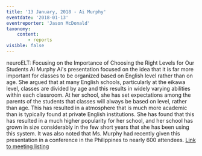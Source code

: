 ```yaml
---
title: '13 January, 2018 - Ai Murphy'
eventdate: '2018-01-13'
eventreporter: 'Jason McDonald'
taxonomy:
    content:
        - reports
visible: false
---
```


neuroELT: Focusing on the Importance of Choosing the Right Levels for Our Students
Ai Murphy
Ai's presentation focused on the idea that it is far more important for classes to be organized based on English level rather than on age.  She argued that at many English schools, particularly at the eikawa level, classes are divided by age and this results in widely varying abilities within each classroom.  At her school, she has set expectations among the parents of the students that classes will always be based on level, rather than age.  This has resulted in a atmosphere that is much more academic than is typically found at private English institutions.  She has found that this has resulted in a much higher popularity for her school, and her school has grown in size considerably in the few short years that she has been using this system.
It was also noted that Ms. Murphy had recently given this presentation in a conference in the Philippines to nearly 600 attendees.
<a href="../schedule/2018/january/13">Link to meeting listing</a>
